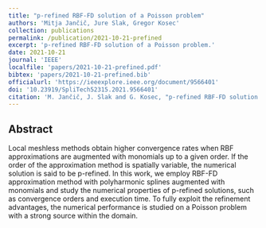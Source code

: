 ```yaml
---
title: "p-refined RBF-FD solution of a Poisson problem"
authors: 'Mitja Jančič, Jure Slak, Gregor Kosec'
collection: publications
permalink: /publication/2021-10-21-prefined
excerpt: 'p-refined RBF-FD solution of a Poisson problem.'
date: 2021-10-21
journal: 'IEEE'
localfile: 'papers/2021-10-21-prefined.pdf'
bibtex: 'papers/2021-10-21-prefined.bib'
officialurl: 'https://ieeexplore.ieee.org/document/9566401'
doi: '10.23919/SpliTech52315.2021.9566401'
citation: 'M. Jančič, J. Slak and G. Kosec, "p-refined RBF-FD solution of a Poisson problem," 2021 6th International Conference on Smart and Sustainable Technologies (SpliTech), 2021, pp. 01-06, doi: 10.23919/SpliTech52315.2021.9566401.'
---
```


## Abstract

Local meshless methods obtain higher convergence rates when RBF approximations are augmented with monomials up to a given order. If the order of the approximation method is spatially variable, the numerical solution is said to be p-refined. In this work, we employ RBF-FD approximation method with polyharmonic splines augmented with monomials and study the numerical properties of p-refined solutions, such as convergence orders and execution time. To fully exploit the refinement advantages, the numerical performance is studied on a Poisson problem with a strong source within the domain.